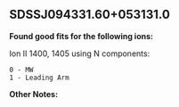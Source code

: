 ## SDSSJ094331.60+053131.0
**Found good fits for the following ions:**

Ion II 1400, 1405 using N components:
```
0 - MW
1 - Leading Arm
```


**Other Notes:**

